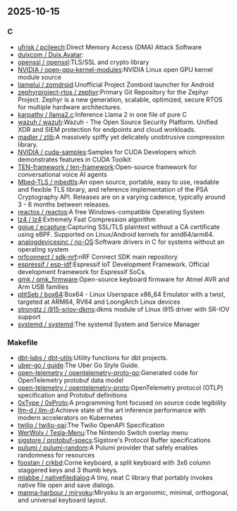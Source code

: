 ## 2025-10-15

### C

* [ufrisk / pcileech](https://github.com/ufrisk/pcileech):Direct Memory Access (DMA) Attack Software
* [duixcom / Duix.Avatar](https://github.com/duixcom/Duix.Avatar):
* [openssl / openssl](https://github.com/openssl/openssl):TLS/SSL and crypto library
* [NVIDIA / open-gpu-kernel-modules](https://github.com/NVIDIA/open-gpu-kernel-modules):NVIDIA Linux open GPU kernel module source
* [liamelui / zomdroid](https://github.com/liamelui/zomdroid):Unofficial Project Zomboid launcher for Android
* [zephyrproject-rtos / zephyr](https://github.com/zephyrproject-rtos/zephyr):Primary Git Repository for the Zephyr Project. Zephyr is a new generation, scalable, optimized, secure RTOS for multiple hardware architectures.
* [karpathy / llama2.c](https://github.com/karpathy/llama2.c):Inference Llama 2 in one file of pure C
* [wazuh / wazuh](https://github.com/wazuh/wazuh):Wazuh - The Open Source Security Platform. Unified XDR and SIEM protection for endpoints and cloud workloads.
* [madler / zlib](https://github.com/madler/zlib):A massively spiffy yet delicately unobtrusive compression library.
* [NVIDIA / cuda-samples](https://github.com/NVIDIA/cuda-samples):Samples for CUDA Developers which demonstrates features in CUDA Toolkit
* [TEN-framework / ten-framework](https://github.com/TEN-framework/ten-framework):Open-source framework for conversational voice AI agents
* [Mbed-TLS / mbedtls](https://github.com/Mbed-TLS/mbedtls):An open source, portable, easy to use, readable and flexible TLS library, and reference implementation of the PSA Cryptography API. Releases are on a varying cadence, typically around 3 - 6 months between releases.
* [reactos / reactos](https://github.com/reactos/reactos):A free Windows-compatible Operating System
* [lz4 / lz4](https://github.com/lz4/lz4):Extremely Fast Compression algorithm
* [gojue / ecapture](https://github.com/gojue/ecapture):Capturing SSL/TLS plaintext without a CA certificate using eBPF. Supported on Linux/Android kernels for amd64/arm64.
* [analogdevicesinc / no-OS](https://github.com/analogdevicesinc/no-OS):Software drivers in C for systems without an operating system
* [nrfconnect / sdk-nrf](https://github.com/nrfconnect/sdk-nrf):nRF Connect SDK main repository
* [espressif / esp-idf](https://github.com/espressif/esp-idf):Espressif IoT Development Framework. Official development framework for Espressif SoCs.
* [qmk / qmk_firmware](https://github.com/qmk/qmk_firmware):Open-source keyboard firmware for Atmel AVR and Arm USB families
* [ptitSeb / box64](https://github.com/ptitSeb/box64):Box64 - Linux Userspace x86_64 Emulator with a twist, targeted at ARM64, RV64 and LoongArch Linux devices
* [strongtz / i915-sriov-dkms](https://github.com/strongtz/i915-sriov-dkms):dkms module of Linux i915 driver with SR-IOV support
* [systemd / systemd](https://github.com/systemd/systemd):The systemd System and Service Manager

### Makefile

* [dbt-labs / dbt-utils](https://github.com/dbt-labs/dbt-utils):Utility functions for dbt projects.
* [uber-go / guide](https://github.com/uber-go/guide):The Uber Go Style Guide.
* [open-telemetry / opentelemetry-proto-go](https://github.com/open-telemetry/opentelemetry-proto-go):Generated code for OpenTelemetry protobuf data model
* [open-telemetry / opentelemetry-proto](https://github.com/open-telemetry/opentelemetry-proto):OpenTelemetry protocol (OTLP) specification and Protobuf definitions
* [0xType / 0xProto](https://github.com/0xType/0xProto):A programming font focused on source code legibility
* [llm-d / llm-d](https://github.com/llm-d/llm-d):Achieve state of the art inference performance with modern accelerators on Kubernetes
* [twilio / twilio-oai](https://github.com/twilio/twilio-oai):The Twilio OpenAPI Specification
* [WerWolv / Tesla-Menu](https://github.com/WerWolv/Tesla-Menu):The Nintendo Switch overlay menu
* [sigstore / protobuf-specs](https://github.com/sigstore/protobuf-specs):Sigstore's Protocol Buffer specifications
* [pulumi / pulumi-random](https://github.com/pulumi/pulumi-random):A Pulumi provider that safely enables randomness for resources
* [foostan / crkbd](https://github.com/foostan/crkbd):Corne keyboard, a split keyboard with 3x6 column staggered keys and 3 thumb keys.
* [mlabbe / nativefiledialog](https://github.com/mlabbe/nativefiledialog):A tiny, neat C library that portably invokes native file open and save dialogs.
* [manna-harbour / miryoku](https://github.com/manna-harbour/miryoku):Miryoku is an ergonomic, minimal, orthogonal, and universal keyboard layout.
